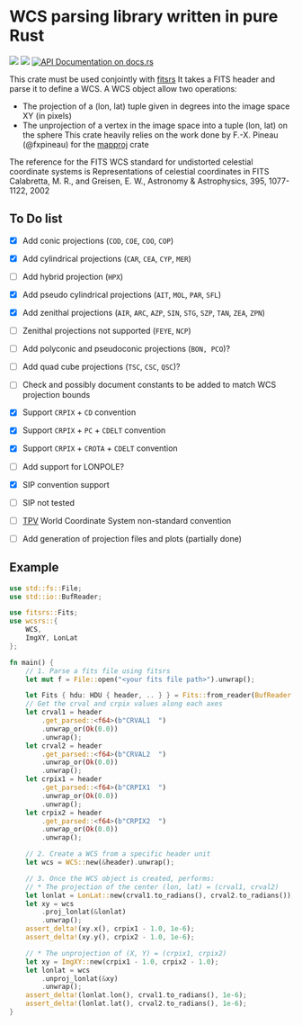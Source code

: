 # WCS parsing library written in pure Rust

[![](https://img.shields.io/crates/v/wcs.svg)](https://crates.io/crates/wcs)
[![](https://img.shields.io/crates/d/wcs.svg)](https://crates.io/crates/wcs)
[![API Documentation on docs.rs](https://docs.rs/wcs/badge.svg)](https://docs.rs/wcs/)

This crate must be used conjointly with [fitsrs](https://github.com/cds-astro/fitsrs)
It takes a FITS header and parse it to define a WCS.
A WCS object allow two operations:
* The projection of a (lon, lat) tuple given in degrees into the image space XY (in pixels)
* The unprojection of a vertex in the image space into a tuple (lon, lat) on the sphere
This crate heavily relies on the work done by F.-X. Pineau (@fxpineau) for the [mapproj](https://github.com/cds-astro/cds-mapproj-rust)
crate

The reference for the FITS WCS standard for undistorted celestial coordinate systems is Representations of celestial coordinates in FITS Calabretta, M. R., and Greisen, E. W., Astronomy & Astrophysics, 395, 1077-1122, 2002

To Do list
----------

* [X] Add conic projections (`COD`, `COE`, `COO`, `COP`)
* [X] Add cylindrical projections (`CAR`, `CEA`, `CYP`, `MER`)
* [ ] Add hybrid projection (`HPX`)
* [X] Add pseudo cylindrical projections (`AIT`, `MOL`, `PAR`, `SFL`)
* [X] Add zenithal projections (`AIR`, `ARC`, `AZP`, `SIN`, `STG`, `SZP`, `TAN`, `ZEA`, `ZPN`)
* [ ] Zenithal projections not supported (`FEYE`, `NCP`)
* [ ] Add polyconic and pseudoconic projections (`BON, PCO`)?
* [ ] Add quad cube projections (`TSC`, `CSC`, `QSC`)?
* [ ] Check and possibly document constants to be added to match WCS projection bounds
* [X] Support `CRPIX` + `CD` convention
* [X] Support `CRPIX` + `PC` + `CDELT` convention
* [X] Support `CRPIX` + `CROTA` + `CDELT` convention
* [ ] Add support for LONPOLE?
* [X] SIP convention support
* [ ] SIP not tested
* [ ] [TPV](https://fits.gsfc.nasa.gov/registry/tpvwcs/tpv.html) World Coordinate System non-standard convention
* [ ] Add generation of projection files and plots (partially done)


Example
-------

```rust
use std::fs::File;
use std::io::BufReader;

use fitsrs::Fits;
use wcsrs::{
    WCS,
    ImgXY, LonLat
};

fn main() {
    // 1. Parse a fits file using fitsrs
    let mut f = File::open("<your fits file path>").unwrap();

    let Fits { hdu: HDU { header, .. } } = Fits::from_reader(BufReader::new(f)).unwrap();
    // Get the crval and crpix values along each axes
    let crval1 = header
        .get_parsed::<f64>(b"CRVAL1  ")
        .unwrap_or(Ok(0.0))
        .unwrap();
    let crval2 = header
        .get_parsed::<f64>(b"CRVAL2  ")
        .unwrap_or(Ok(0.0))
        .unwrap();
    let crpix1 = header
        .get_parsed::<f64>(b"CRPIX1  ")
        .unwrap_or(Ok(0.0))
        .unwrap();
    let crpix2 = header
        .get_parsed::<f64>(b"CRPIX2  ")
        .unwrap_or(Ok(0.0))
        .unwrap();

    // 2. Create a WCS from a specific header unit
    let wcs = WCS::new(&header).unwrap();

    // 3. Once the WCS object is created, performs:
    // * The projection of the center (lon, lat) = (crval1, crval2)
    let lonlat = LonLat::new(crval1.to_radians(), crval2.to_radians());
    let xy = wcs
        .proj_lonlat(&lonlat)
        .unwrap();
    assert_delta!(xy.x(), crpix1 - 1.0, 1e-6);
    assert_delta!(xy.y(), crpix2 - 1.0, 1e-6);

    // * The unprojection of (X, Y) = (crpix1, crpix2)
    let xy = ImgXY::new(crpix1 - 1.0, crpix2 - 1.0);
    let lonlat = wcs
        .unproj_lonlat(&xy)
        .unwrap();
    assert_delta!(lonlat.lon(), crval1.to_radians(), 1e-6);
    assert_delta!(lonlat.lat(), crval2.to_radians(), 1e-6);
}
```